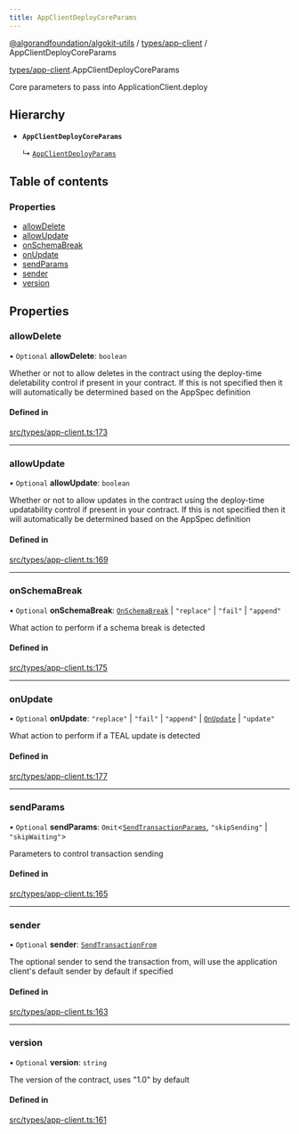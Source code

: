 ```yaml
---
title: AppClientDeployCoreParams
---
```


[@algorandfoundation/algokit-utils](/reference/algokit-utils-ts/api/readme/) / [types/app-client](/reference/algokit-utils-ts/api/modules/types_app_client/) / AppClientDeployCoreParams

[types/app-client](/reference/algokit-utils-ts/api/modules/types_app_client/).AppClientDeployCoreParams

Core parameters to pass into ApplicationClient.deploy

## Hierarchy

- **`AppClientDeployCoreParams`**

  ↳ [`AppClientDeployParams`](types_app_client.AppClientDeployParams.md)

## Table of contents

### Properties

- [allowDelete](types_app_client.AppClientDeployCoreParams.md#allowdelete)
- [allowUpdate](types_app_client.AppClientDeployCoreParams.md#allowupdate)
- [onSchemaBreak](types_app_client.AppClientDeployCoreParams.md#onschemabreak)
- [onUpdate](types_app_client.AppClientDeployCoreParams.md#onupdate)
- [sendParams](types_app_client.AppClientDeployCoreParams.md#sendparams)
- [sender](types_app_client.AppClientDeployCoreParams.md#sender)
- [version](types_app_client.AppClientDeployCoreParams.md#version)

## Properties

### allowDelete

• `Optional` **allowDelete**: `boolean`

Whether or not to allow deletes in the contract using the deploy-time deletability control if present in your contract.
If this is not specified then it will automatically be determined based on the AppSpec definition

#### Defined in

[src/types/app-client.ts:173](https://github.com/algorandfoundation/algokit-utils-ts/blob/main/src/types/app-client.ts#L173)

---

### allowUpdate

• `Optional` **allowUpdate**: `boolean`

Whether or not to allow updates in the contract using the deploy-time updatability control if present in your contract.
If this is not specified then it will automatically be determined based on the AppSpec definition

#### Defined in

[src/types/app-client.ts:169](https://github.com/algorandfoundation/algokit-utils-ts/blob/main/src/types/app-client.ts#L169)

---

### onSchemaBreak

• `Optional` **onSchemaBreak**: [`OnSchemaBreak`](/reference/algokit-utils-ts/api/enums/types_apponschemabreak/) \| `"replace"` \| `"fail"` \| `"append"`

What action to perform if a schema break is detected

#### Defined in

[src/types/app-client.ts:175](https://github.com/algorandfoundation/algokit-utils-ts/blob/main/src/types/app-client.ts#L175)

---

### onUpdate

• `Optional` **onUpdate**: `"replace"` \| `"fail"` \| `"append"` \| [`OnUpdate`](/reference/algokit-utils-ts/api/enums/types_apponupdate/) \| `"update"`

What action to perform if a TEAL update is detected

#### Defined in

[src/types/app-client.ts:177](https://github.com/algorandfoundation/algokit-utils-ts/blob/main/src/types/app-client.ts#L177)

---

### sendParams

• `Optional` **sendParams**: `Omit`\<[`SendTransactionParams`](types_transaction.SendTransactionParams.md), `"skipSending"` \| `"skipWaiting"`\>

Parameters to control transaction sending

#### Defined in

[src/types/app-client.ts:165](https://github.com/algorandfoundation/algokit-utils-ts/blob/main/src/types/app-client.ts#L165)

---

### sender

• `Optional` **sender**: [`SendTransactionFrom`](/reference/algokit-utils-ts/api/modules/types_transaction/#sendtransactionfrom)

The optional sender to send the transaction from, will use the application client's default sender by default if specified

#### Defined in

[src/types/app-client.ts:163](https://github.com/algorandfoundation/algokit-utils-ts/blob/main/src/types/app-client.ts#L163)

---

### version

• `Optional` **version**: `string`

The version of the contract, uses "1.0" by default

#### Defined in

[src/types/app-client.ts:161](https://github.com/algorandfoundation/algokit-utils-ts/blob/main/src/types/app-client.ts#L161)
